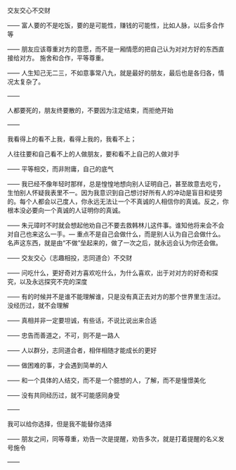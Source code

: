 交友交心不交财

——
富人要的不是吃饭，要的是可能性，赚钱的可能性，比如人脉，以后多合作等

——
朋友应该尊重对方的意愿，而不是一厢情愿的把自己认为对对方好的东西直接给对方。
施舍和合作，平等尊重。

——
人生知己无二三，不如意事常八九，就是最好的朋友，最后也是各归各，情况太复杂了。

——

人都要死的，朋友终要散的，不要因为注定结束，而拒绝开始

——

我看得上的看不上我，看得上我的，我看不上；

人往往要和自己看不上的人做朋友，要和看不上自己的人做对手

——
平等相交，而非附庸，自己的底气

——
我已经不像年轻时那样，总是惶惶地想向别人证明自己，甚至故意去吃亏，生怕别人怀疑我表里不一。因为我意识到自己想讨好所有人的冲动是盲目和徒劳的。每个人都会以己度人，你永远无法让一个不真诚的人相信你的真诚。反之，你根本没必要向一个真诚的人证明你的真诚。

——
朱元璋时不时就会想起他劝自己不要去救韩林儿这件事。谁知他将来会不会对自己也来这么一手。— 重点不是自己会做什么，而是别人认为自己会做什么。名声这东西，就是由“不做”垒起来的，做了一次之后，就永远会认为你还会做。

——
交友交心（志趣相投，志同道合）不交财

——
问吃什么，更好奇对方喜欢吃什么，为什么喜欢，出于对对方的好奇和探究，以及永远探究不完的深度

——
有的时候并不是谁不能理解谁，只是没有真正去对方的那个世界里生活过。
没经历过，就不会理解

——
真相并非一定要坦诚，有些话，不说比说出来合适

——
忠告而善道之，不可，则不是一路人

——
人以群分，志同道合者，相伴相随才能成长的更好

——
做困难的事，才会遇到简单的人

——
和一个具体的人结交，而不是一个臆想的人，了解，而不是憧憬美化

——
没有共同经历过，就不可能感同身受

——

我可以给你选择，但是我不能替你选择

——
朋友之间，同等尊重，劝告一次是提醒，劝告多次，就是打着提醒的名义发号施令

——

